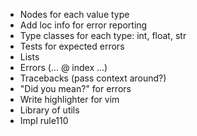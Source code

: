 - Nodes for each value type
- Add loc info for error reporting
- Type classes for each type: int, float, str
- Tests for expected errors
- Lists
- Errors (... @ index ...)
- Tracebacks (pass context around?)
- "Did you mean?" for errors
- Write highlighter for vim
- Library of utils
- Impl rule110
